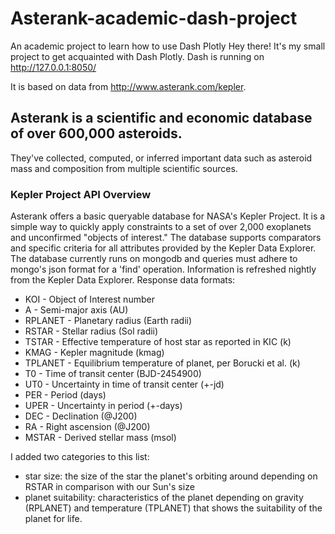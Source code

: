 # Asterank-academic-dash-project
An academic project to learn how to use Dash Plotly
Hey there! It's my small project to get acquainted with Dash Plotly.
Dash is running on http://127.0.0.1:8050/

It is based on data from http://www.asterank.com/kepler.
## Asterank is a scientific and economic database of over 600,000 asteroids.
They've collected, computed, or inferred important data such as asteroid mass and composition from multiple scientific sources.
### Kepler Project API Overview
Asterank offers a basic queryable database for NASA's Kepler Project. It is a simple way to quickly apply constraints to a set of over 2,000 exoplanets and unconfirmed "objects of interest." The database supports comparators and specific criteria for all attributes provided by the Kepler Data Explorer. The database currently runs on mongodb and queries must adhere to mongo's json format for a 'find' operation. Information is refreshed nightly from the Kepler Data Explorer.
Response data formats:

* KOI - Object of Interest number
* A - Semi-major axis (AU)
* RPLANET - Planetary radius (Earth radii)
* RSTAR - Stellar radius (Sol radii)
* TSTAR - Effective temperature of host star as reported in KIC (k)
* KMAG - Kepler magnitude (kmag)
* TPLANET - Equilibrium temperature of planet, per Borucki et al. (k)
* T0 - Time of transit center (BJD-2454900)
* UT0 - Uncertainty in time of transit center (+-jd)
* PER - Period (days)
* UPER - Uncertainty in period (+-days)
* DEC - Declination (@J200)
* RA - Right ascension (@J200)
* MSTAR - Derived stellar mass (msol)

I added two categories to this list:
* star size: the size of the star the planet's orbiting  around depending on RSTAR in comparison with our Sun's size
* planet suitability: characteristics of the planet depending on gravity (RPLANET) and temperature (TPLANET) that shows the suitability of the planet for life.

